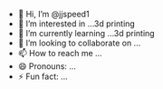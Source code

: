 - 👋 Hi, I’m @jjspeed1
- 👀 I’m interested in ...3d printing
- 🌱 I’m currently learning ...3d printing
- 💞️ I’m looking to collaborate on ...
- 📫 How to reach me ...
- 😄 Pronouns: ...
- ⚡ Fun fact: ...

<!---
jjspeed1/jjspeed1 is a ✨ special ✨ repository because its `README.md` (this file) appears on your GitHub profile.
You can click the Preview link to take a look at your changes.
--->
